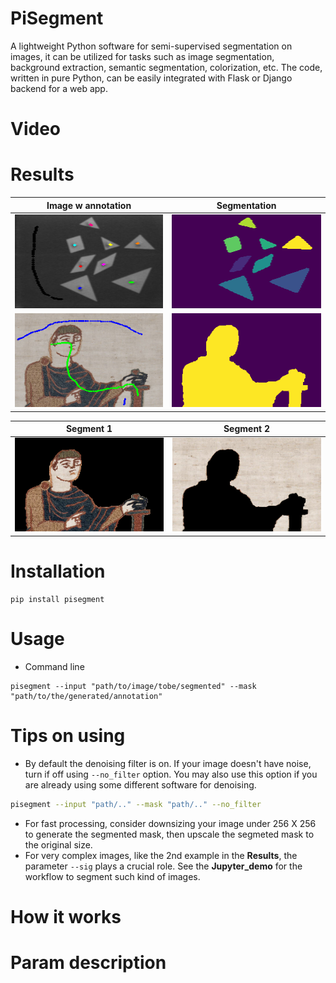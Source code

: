 # PiSegment
A lightweight Python software for semi-supervised segmentation on images, it can be utilized for tasks such as image segmentation, background extraction, semantic segmentation, colorization, etc. The code, written in pure Python, can be easily integrated with Flask or Django backend for a web app.
# Video


# Results

| Image w annotation    | Segmentation |
| ----------- | ----------- |
|<img src="./imgs/combined_tan.png" alt="org_img" width="250" height="150">   | <img src="./imgs/seg_image_tan.png" alt="segmented" width="250" height="150">    |
|<img src="./imgs/combined_tap.png" alt="org_img" width="250" height="150">   | <img src="./imgs/seg_image_tap.png" alt="segmented" width="250" height="150">    |

| Segment 1   | Segment 2 |
| ----------- | ----------- |
|<img src="./imgs/seg_4_tap.png" alt="org_img" width="250" height="150">   | <img src="./imgs/seg_3_tap.png" alt="segmented" width="250" height="150">    |


# Installation
```
pip install pisegment
```

# Usage
- Command line
```
pisegment --input "path/to/image/tobe/segmented" --mask "path/to/the/generated/annotation"
```

# Tips on using
- By default the denoising filter is on. If your image doesn't have noise, turn if off using `--no_filter` option. You may also use this option if you are already using some different software for denoising. 
```bash
pisegment --input "path/.." --mask "path/.." --no_filter
```
- For fast processing, consider downsizing your image under 256 X 256 to generate the segmented mask, then upscale the segmeted mask to the original size.
- For very complex images, like the 2nd example in the **Results**, the parameter `--sig` plays a crucial role. See the **Jupyter_demo** for the workflow to segment such kind of images.

# How it works

# Param description
